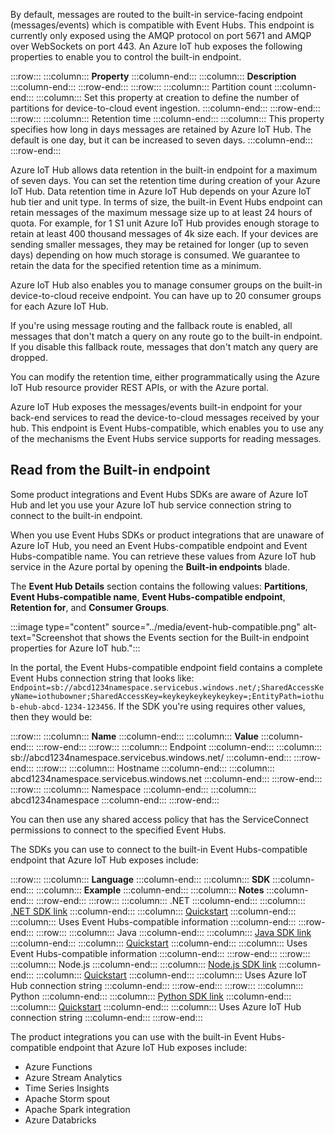 By default, messages are routed to the built-in service-facing endpoint (messages/events) which is compatible with Event Hubs. This endpoint is currently only exposed using the AMQP protocol on port 5671 and AMQP over WebSockets on port 443. An Azure IoT hub exposes the following properties to enable you to control the built-in endpoint.

:::row:::
  :::column:::
    **Property**
  :::column-end:::
  :::column:::
    **Description**
  :::column-end:::
:::row-end:::
:::row:::
  :::column:::
    Partition count
  :::column-end:::
  :::column:::
    Set this property at creation to define the number of partitions for device-to-cloud event ingestion.
  :::column-end:::
:::row-end:::
:::row:::
  :::column:::
    Retention time
  :::column-end:::
  :::column:::
    This property specifies how long in days messages are retained by Azure IoT Hub. The default is one day, but it can be increased to seven days.
  :::column-end:::
:::row-end:::

Azure IoT Hub allows data retention in the built-in endpoint for a maximum of seven days. You can set the retention time during creation of your Azure IoT Hub. Data retention time in Azure IoT Hub depends on your Azure IoT hub tier and unit type. In terms of size, the built-in Event Hubs endpoint can retain messages of the maximum message size up to at least 24 hours of quota. For example, for 1 S1 unit Azure IoT Hub provides enough storage to retain at least 400 thousand messages of 4k size each. If your devices are sending smaller messages, they may be retained for longer (up to seven days) depending on how much storage is consumed. We guarantee to retain the data for the specified retention time as a minimum.

Azure IoT Hub also enables you to manage consumer groups on the built-in device-to-cloud receive endpoint. You can have up to 20 consumer groups for each Azure IoT Hub.

If you're using message routing and the fallback route is enabled, all messages that don't match a query on any route go to the built-in endpoint. If you disable this fallback route, messages that don't match any query are dropped.

You can modify the retention time, either programmatically using the Azure IoT Hub resource provider REST APIs, or with the Azure portal.

Azure IoT Hub exposes the messages/events built-in endpoint for your back-end services to read the device-to-cloud messages received by your hub. This endpoint is Event Hubs-compatible, which enables you to use any of the mechanisms the Event Hubs service supports for reading messages.

## Read from the Built-in endpoint

Some product integrations and Event Hubs SDKs are aware of Azure IoT Hub and let you use your Azure IoT hub service connection string to connect to the built-in endpoint.

When you use Event Hubs SDKs or product integrations that are unaware of Azure IoT Hub, you need an Event Hubs-compatible endpoint and Event Hubs-compatible name. You can retrieve these values from Azure IoT hub service in the Azure portal by opening the **Built-in endpoints** blade.

The **Event Hub Details** section contains the following values: **Partitions**, **Event Hubs-compatible name**, **Event Hubs-compatible endpoint**, **Retention for**, and **Consumer Groups**.

:::image type="content" source="../media/event-hub-compatible.png" alt-text="Screenshot that shows the Events section for the Built-in endpoint properties for Azure IoT hub.":::

In the portal, the Event Hubs-compatible endpoint field contains a complete Event Hubs connection string that looks like: `Endpoint=sb://abcd1234namespace.servicebus.windows.net/;SharedAccessKeyName=iothubowner;SharedAccessKey=keykeykeykeykeykey=;EntityPath=iothub-ehub-abcd-1234-123456`. If the SDK you're using requires other values, then they would be:

:::row:::
  :::column:::
    **Name**
  :::column-end:::
  :::column:::
    **Value**
  :::column-end:::
:::row-end:::
:::row:::
  :::column:::
    Endpoint
  :::column-end:::
  :::column:::
    sb://abcd1234namespace.servicebus.windows.net/
  :::column-end:::
:::row-end:::
:::row:::
  :::column:::
    Hostname
  :::column-end:::
  :::column:::
    abcd1234namespace.servicebus.windows.net
  :::column-end:::
:::row-end:::
:::row:::
  :::column:::
    Namespace
  :::column-end:::
  :::column:::
    abcd1234namespace
  :::column-end:::
:::row-end:::

You can then use any shared access policy that has the ServiceConnect permissions to connect to the specified Event Hubs.

The SDKs you can use to connect to the built-in Event Hubs-compatible endpoint that Azure IoT Hub exposes include:

:::row:::
  :::column:::
    **Language**
  :::column-end:::
  :::column:::
    **SDK**
  :::column-end:::
  :::column:::
    **Example**
  :::column-end:::
  :::column:::
    **Notes**
  :::column-end:::
:::row-end:::
:::row:::
  :::column:::
    .NET
  :::column-end:::
  :::column:::
    [.NET SDK link](https://github.com/Azure/azure-event-hubs-dotnet)
  :::column-end:::
  :::column:::
    [Quickstart](/azure/iot-develop/quickstart-send-telemetry-iot-hub?pivots=programming-language-csharp)
  :::column-end:::
  :::column:::
    Uses Event Hubs-compatible information
  :::column-end:::
:::row-end:::
:::row:::
  :::column:::
    Java
  :::column-end:::
  :::column:::
    [Java SDK link](https://mvnrepository.com/artifact/com.azure/azure-messaging-eventhubs)
  :::column-end:::
  :::column:::
    [Quickstart](/azure/iot-develop/quickstart-send-telemetry-iot-hub?pivots=programming-language-java)
  :::column-end:::
  :::column:::
    Uses Event Hubs-compatible information
  :::column-end:::
:::row-end:::
:::row:::
  :::column:::
    Node.js
  :::column-end:::
  :::column:::
    [Node.js SDK link](https://www.npmjs.com/package/@azure/event-hubs)
  :::column-end:::
  :::column:::
    [Quickstart](/azure/iot-develop/quickstart-send-telemetry-iot-hub?pivots=programming-language-nodejs)
  :::column-end:::
  :::column:::
    Uses Azure IoT Hub connection string
  :::column-end:::
:::row-end:::
:::row:::
  :::column:::
    Python
  :::column-end:::
  :::column:::
    [Python SDK link](https://pypi.org/project/azure-eventhub/)
  :::column-end:::
  :::column:::
    [Quickstart](/azure/iot-develop/quickstart-send-telemetry-iot-hub?pivots=programming-language-python)
  :::column-end:::
  :::column:::
    Uses Azure IoT Hub connection string
  :::column-end:::
:::row-end:::

The product integrations you can use with the built-in Event Hubs-compatible endpoint that Azure IoT Hub exposes include:

* Azure Functions
* Azure Stream Analytics
* Time Series Insights
* Apache Storm spout
* Apache Spark integration
* Azure Databricks
